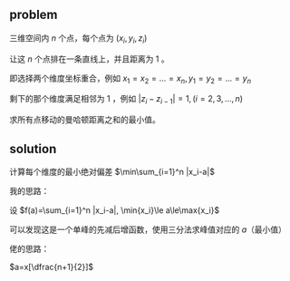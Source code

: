 ## problem

三维空间内 $n$ 个点，每个点为 $(x_i,y_i,z_i)$

让这 $n$ 个点排在一条直线上，并且距离为 $1$ 。

即选择两个维度坐标重合，例如 $x_1=x_2=\ldots=x_n,y_1=y_2=\ldots=y_n$

剩下的那个维度满足相邻为 $1$ ，例如 $|z_i-z_{i-1}|=1,(i=2,3,\ldots,n)$

求所有点移动的曼哈顿距离之和的最小值。

## solution

计算每个维度的最小绝对偏差 $\min\sum_{i=1}^n |x_i-a|$

我的思路：

设 $f(a)=\sum_{i=1}^n |x_i-a|, \min{x_i}\le a\le\max{x_i}$

可以发现这是一个单峰的先减后增函数，使用三分法求峰值对应的 $a$（最小值）

佬的思路：

$a=x[\dfrac{n+1}{2}]$ 